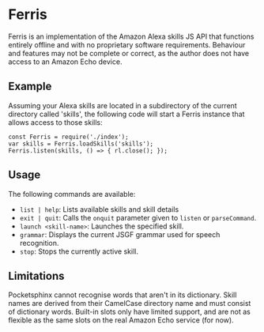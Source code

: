 # Ferris

Ferris is an implementation of the Amazon Alexa skills JS API that functions entirely offline and with no proprietary software requirements. Behaviour and features may not be complete or correct, as the author does not have access to an Amazon Echo device.

## Example

Assuming your Alexa skills are located in a subdirectory of the current directory called 'skills', the following code will start a Ferris instance that allows access to those skills:

```
const Ferris = require('./index');
var skills = Ferris.loadSkills('skills');
Ferris.listen(skills, () => { rl.close(); });
```

## Usage

The following commands are available:
- `list | help`: Lists available skills and skill details
- `exit | quit`: Calls the `onquit` parameter given to `listen` or `parseCommand`.
- `launch <skill-name>`: Launches the specified skill.
- `grammar`: Displays the current JSGF grammar used for speech recognition.
- `stop`: Stops the currently active skill.

## Limitations

Pocketsphinx cannot recognise words that aren't in its dictionary. Skill names are derived from their CamelCase directory name and must consist of dictionary words. Built-in slots only have limited support, and are not as flexible as the same slots on the real Amazon Echo service (for now).
